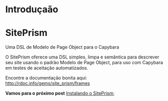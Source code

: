 # Introduçaão

# SitePrism

Uma DSL de Modelo de Page Object para o Capybara

O SitePrism oferece uma DSL simples, limpa e semântica para descrever seu site usando o padrão Modelo de Page Object, para uso com Capybara em testes de aceitação automatizados.

Encontre a documentação bonita aqui: http://rdoc.info/gems/site_prism/frames

**Vamos para o próximo post** [Instalando o SitePrism](https://github.com/brunobatista25/best_archer/blob/master/tests/Capybara/02-instalando_siteprism_acoes.md);